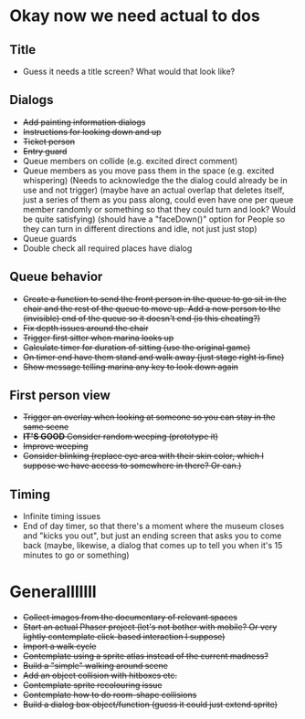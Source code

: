 # Okay now we need actual to dos

## Title
- Guess it needs a title screen? What would that look like?

## Dialogs
- ~~Add painting information dialogs~~
- ~~Instructions for looking down and up~~
- ~~Ticket person~~
- ~~Entry guard~~
- Queue members on collide (e.g. excited direct comment)
- Queue members as you move pass them in the space (e.g. excited whispering) (Needs to acknowledge the the dialog could already be in use and not trigger) (maybe have an actual overlap that deletes itself, just a series of them as you pass along, could even have one per queue member randomly or something so that they could turn and look? Would be quite satisfying) (should have a "faceDown()" option for People so they can turn in different directions and idle, not just just stop)
- Queue guards
- Double check all required places have dialog

## Queue behavior
- ~~Create a function to send the front person in the queue to go sit in the chair and the rest of the queue to move up. Add a new person to the (invisible) end of the queue so it doesn't end (is this cheating?)~~
- ~~Fix depth issues around the chair~~
- ~~Trigger first sitter when marina looks up~~
- ~~Calculate timer for duration of sitting (use the original game)~~
- ~~On timer end have them stand and walk away (just stage right is fine)~~
- ~~Show message telling marina any key to look down again~~

## First person view
- ~~Trigger an overlay when looking at someone so you can stay in the same scene~~
- ~~__IT'S GOOD__ Consider random weeping (prototype it)~~
- ~~Improve weeping~~
- ~~Consider blinking (replace eye area with their skin color, which I suppose we have access to somewhere in there? Or can.)~~

## Timing
- Infinite timing issues
- End of day timer, so that there's a moment where the museum closes and "kicks you out", but just an ending screen that asks you to come back (maybe, likewise, a dialog that comes up to tell you when it's 15 minutes to go or something)


# Generalllllll

- ~~Collect images from the documentary of relevant spaces~~
- ~~Start an actual Phaser project (let's not bother with mobile? Or very lightly contemplate click-based interaction I suppose)~~
- ~~Import a walk cycle~~
- ~~Contemplate using a sprite atlas instead of the current madness?~~
- ~~Build a "simple" walking around scene~~
- ~~Add an object collision with hitboxes etc.~~
- ~~Contemplate sprite recolouring issue~~
- ~~Contemplate how to do room-shape collisions~~
- ~~Build a dialog box object/function (guess it could just extend sprite)~~
